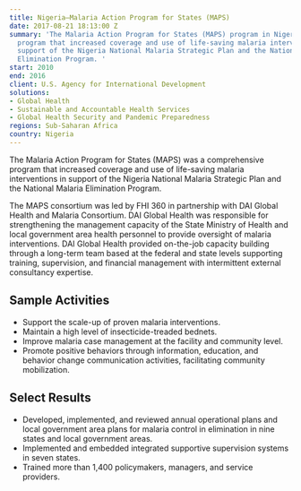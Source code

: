 ```yaml
---
title: Nigeria—Malaria Action Program for States (MAPS)
date: 2017-08-21 18:13:00 Z
summary: 'The Malaria Action Program for States (MAPS) program in Nigeria was a comprehensive
  program that increased coverage and use of life-saving malaria interventions in
  support of the Nigeria National Malaria Strategic Plan and the National Malaria
  Elimination Program. '
start: 2010
end: 2016
client: U.S. Agency for International Development
solutions:
- Global Health
- Sustainable and Accountable Health Services
- Global Health Security and Pandemic Preparedness
regions: Sub-Saharan Africa
country: Nigeria
---
```


The Malaria Action Program for States (MAPS) was a comprehensive program that increased coverage and use of life-saving malaria interventions in support of the Nigeria National Malaria Strategic Plan and the National Malaria Elimination Program.

The MAPS consortium was led by FHI 360 in partnership with DAI Global Health and Malaria Consortium. DAI Global Health was responsible for strengthening the management capacity of the State Ministry of Health and local government area health personnel to provide oversight of malaria interventions. DAI Global Health provided on-the-job capacity building through a long-term team based at the federal and state levels supporting training, supervision, and financial management with intermittent external consultancy expertise.

## Sample Activities

* Support the scale-up of proven malaria interventions. 
* Maintain a high level of insecticide-treaded bednets.
* Improve malaria case management at the facility and community level.
* Promote positive behaviors through information, education, and behavior change communication activities, facilitating community mobilization.

## Select Results

* Developed, implemented, and reviewed annual operational plans and local government area plans for malaria control in elimination in nine states and local government areas.
* Implemented and embedded integrated supportive supervision systems in seven states.
* Trained more than 1,400 policymakers, managers, and service providers.